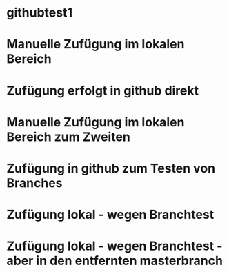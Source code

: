 # githubtest1
# Manuelle Zufügung im lokalen Bereich

# Zufügung erfolgt in github direkt

# Manuelle Zufügung im lokalen Bereich zum Zweiten

# Zufügung in github zum Testen von Branches

# Zufügung lokal - wegen Branchtest

# Zufügung lokal - wegen Branchtest - aber in den entfernten masterbranch
